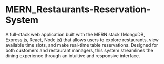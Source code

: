 # MERN_Restaurants-Reservation-System
A full-stack web application built with the MERN stack (MongoDB, Express.js, React, Node.js) that allows users to explore restaurants, view available time slots, and make real-time table reservations. Designed for both customers and restaurant managers, this system streamlines the dining experience through an intuitive and responsive interface.
